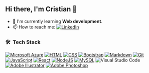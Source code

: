 ## Hi there, I'm Cristian 👋

- 🌱 I'm currently learning **Web development**. 
- 📫 How to reach me: [![LinkedIn](https://img.shields.io/badge/LinkedIn-0A66C2?logo=linkedin&logoColor=fff)](https://www.linkedin.com/in/cristianritco)

### 🛠 &nbsp;Tech Stack
[![Microsoft Azure](https://custom-icon-badges.demolab.com/badge/Microsoft%20Azure-0089D6?logo=msazure&logoColor=white)](#)
[![HTML](https://img.shields.io/badge/HTML-%23E34F26.svg?logo=html5&logoColor=white)](#)
[![CSS](https://img.shields.io/badge/CSS-1572B6?logo=css3&logoColor=fff)](#)
[![Bootstrap](https://img.shields.io/badge/Bootstrap-7952B3?logo=bootstrap&logoColor=fff)](#)
[![Markdown](https://img.shields.io/badge/Markdown-%23000000.svg?logo=markdown&logoColor=white)](#)
[![Git](https://img.shields.io/badge/Git-F05032?logo=git&logoColor=fff)](#)
[![JavaScript](https://img.shields.io/badge/JavaScript-F7DF1E?logo=javascript&logoColor=000)](#)
[![React](https://img.shields.io/badge/React-%2320232a.svg?logo=react&logoColor=%2361DAFB)](#)
[![NodeJS](https://img.shields.io/badge/Node.js-6DA55F?logo=node.js&logoColor=white)](#)
[![MySQL](https://img.shields.io/badge/MySQL-4479A1?logo=mysql&logoColor=fff)](#)
![Visual Studio Code](https://custom-icon-badges.demolab.com/badge/Visual%20Studio%20Code-0078d7.svg?logo=vsc&logoColor=white)
[![Adobe Illustrator](https://img.shields.io/badge/Adobe%20Illustrator-FF9A00?logo=adobe%20illustrator&logoColor=white)](#)
[![Adobe Photoshop](https://img.shields.io/badge/Adobe%20Photoshop-31A8FF?logo=Adobe%20Photoshop&logoColor=black)](#)

